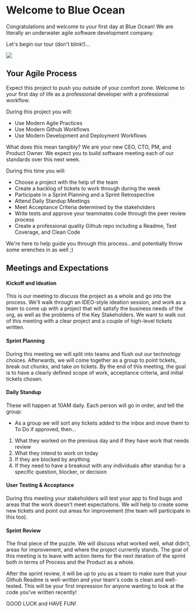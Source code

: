 # Welcome to Blue Ocean

Congratulations and welcome to your first day at Blue Ocean! We are literally an underwater agile software development company.  

Let's begin our tour (don't blink!)...

![](http://i.imgur.com/L3uCOf2.jpg?1)

## Your Agile Process

Expect this project to push you outside of your comfort zone. Welcome to your first day of life as a professional developer with a professional workflow.

During this project you will:
* Use Modern Agile Practices
* Use Modern Github Workflows
* Use Modern Development and Deployment Workflows

What does this mean tangibly? We are your new CEO, CTO, PM, and Product Owner. We expect you to build software meeting each of our standards over this next week.

During this time you will:
* Choose a project with the help of the team
* Create a backlog of tickets to work through during the week
* Participate in a Sprint Planning and a Sprint Retrospective
* Attend Daily Standup Meetings
* Meet Acceptance Criteria determined by the stakeholders
* Write tests and approve your teammates code through the peer review process
* Create a professional quality Github repo including a Readme, Test Coverage, and Clean Code

We're here to help guide you through this process...and potentially throw some wrenches in as well ;)

## Meetings and Expectations
#### Kickoff and Ideation
This is our meeting to discuss the project as a whole and go into the process. We'll walk through an IDEO-style ideation session, and work as a team to come up with a project that will satisfy the business needs of the org, as well as the problems of the Key Stakeholders. We want to walk out of this meeting with a clear project and a couple of high-level tickets written. 

#### Sprint Planning
During this meeting we will split into teams and flush out our technology choices. Afterwards, we will come together as a group to point tickets, break out chunks, and take on tickets. By the end of this meeting, the goal is to have a clearly defined scope of work, acceptance criteria, and initial tickets chosen.

#### Daily Standup
These will happen at 10AM daily. Each person will go in order, and tell the group:
- As a group we will sort any tickets added to the inbox and move them to To Do if approved, then...
1. What they worked on the previous day and if they have work that needs review
2. What they intend to work on today
3. If they are blocked by anything 
4. If they need to have a breakout with any individuals after standup for a specific question, blocker, or decision

#### User Testing & Acceptance
During this meeting your stakeholders will test your app to find bugs and areas that the work doesn't meet expectations. We will help to create some new tickets and point out areas for improvement (the team will participate in this too).

#### Sprint Review
The final piece of the puzzle. We will discuss what worked well, what didn't, areas for improvement, and where the project currently stands. The goal of this meeting is to leave with action items for the next iteration of the sprint both in terms of Process and the Product as a whole. 

After the sprint review, it will be up to *you* as a team to make sure that your Github Readme is well-written and your team's code is clean and well-tested. This will be your first impression for anyone wanting to look at the code you've written recently!

GOOD LUCK and HAVE FUN!

